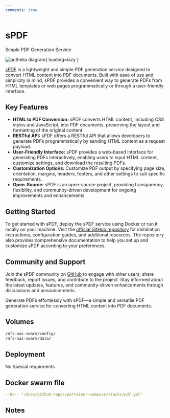 ```yaml
---
comments: true
---
```


# sPDF

Simple PDF Generation Service

![authelia diagram](/assets/diagrams/authelia.png){ loading=lazy }

[sPDF](https://github.com/frooodle/s-pdf) is a lightweight and simple PDF generation service designed to convert HTML content into PDF documents. Built with ease of use and simplicity in mind, sPDF provides a convenient way to generate PDFs from HTML templates or web pages programmatically or through a user-friendly interface.

## Key Features

- **HTML to PDF Conversion:** sPDF converts HTML content, including CSS styles and JavaScript, into PDF documents, preserving the layout and formatting of the original content.
- **RESTful API:** sPDF offers a RESTful API that allows developers to generate PDFs programmatically by sending HTML content as a request payload.
- **User-Friendly Interface:** sPDF provides a web-based interface for generating PDFs interactively, enabling users to input HTML content, customize settings, and download the resulting PDFs.
- **Customization Options:** Customize PDF output by specifying page size, orientation, margins, headers, footers, and other settings to suit specific requirements.
- **Open-Source:** sPDF is an open-source project, providing transparency, flexibility, and community-driven development for ongoing improvements and enhancements.

## Getting Started

To get started with sPDF, deploy the sPDF service using Docker or run it locally on your machine. Visit the [official GitHub repository](https://github.com/frooodle/s-pdf) for installation instructions, configuration guides, and additional resources. The repository also provides comprehensive documentation to help you set up and customize sPDF according to your preferences.

## Community and Support

Join the sPDF community on [GitHub](https://github.com/frooodle/s-pdf) to engage with other users, share feedback, report issues, and contribute to the project. Stay informed about the latest updates, features, and community-driven enhancements through discussions and announcements.

Generate PDFs effortlessly with sPDF—a simple and versatile PDF generation service for converting HTML content into PDF documents.


## Volumes

```bash
/nfs-nas-swarm/config/
/nfs-nas-swarm/data/
```

## Deployment
No Special requirments

## Docker swarm file
``` yaml linenums="1" 
--8<-- "/docs/github-repos/portainer-compose/stacks/pdf.yml"
```

## Notes

